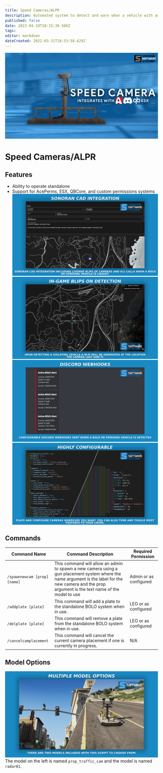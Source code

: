 ```yaml
---
title: Speed Cameras/ALPR
description: Automated system to detect and warn when a vehicle with an active BOLO or a speeding vehicle is spotted.
published: false
date: 2022-04-18T18:15:30.506Z
tags: 
editor: markdown
dateCreated: 2022-03-31T18:53:58.629Z
---
```


![1920x1080-speedcam.png](/speed-camera/1920x1080-speedcam.png)
# Speed Cameras/ALPR

## Features
- Ability to operate standalone
- Support for AcePerms, ESX, QBCore, and custom permissions systems
![cad-integration-feature.png](/speed-camera/cad-integration-feature.png)
![in-game-blip.png](/speed-camera/in-game-blip.png)
![discord-webhook-feature.png](/speed-camera/discord-webhook-feature.png)
![configurable-feature.png](/speed-camera/configurable-feature.png)

## Commands
| Command Name          | Command Description                                                                                                                         | Required Permission    |
|-----------------------|---------------------------------------------------------------------------------------------------------------------------------------------|------------------------|
| `/spawnnewcam [prop] [name]` | This command will allow an admin to spawn a new camera using a gun placement system where the name argument is the label for the new camera and the prop argument is the text name of the model to use | Admin or as configured |
| `/addplate [plate]`           | This command will add a plate to the standalone BOLO system when in use.                                                                    | LEO or as configured   |
| `/delplate [plate]`           | This command will remove a plate from the standalone BOLO system when in use.                                                               | LEO or as configured   |
| `/cancelcamplacement` | This command will cancel the current camera placement if one is currently in progress.                                                      | N/A                    |

## Model Options
![promo-models.png](/speed-camera/promo-models.png)
The model on the left is named `prop_traffic_cam` and the model is named `radar01`.